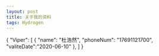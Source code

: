 ```yaml
---
layout: post
title: 关于我的资料
tags: Hydrogen
---
```

{
    "Viper": [
        {
            "name": "杜浩然",
            "phoneNum": "17691121700",
            "valiteDate":"2020-06-10"
        },
    ]
}

